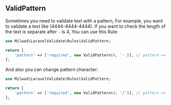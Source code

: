 ## ValidPattern

Sometimes you need to validate text with a pattern, For example, you want to validate a text like (4444-4444-4444). If you want to check the length of the text is separate after `-` is 4, You can use this Rule:

```php
use Milwad\LaravelValidate\Rules\ValidPattern;

return [
    'pattern' => ['required', new ValidPattern(4, '-')], // pattern => 4444-4444-4444
];
```

And also you can change pattern character:

```php
use Milwad\LaravelValidate\Rules\ValidPattern;

return [
    'pattern' => ['required', new ValidPattern(4, '/')], // pattern => 4444/4444/4444
];
```
